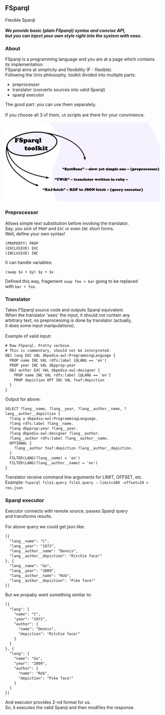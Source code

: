 ## FSparql
Flexible Sparql<br>
<br>
***We provide basic (plain FSparql) syntax and concise API,***<br>
***but you can inject your own style right into the system with ease.***<br>
### About
FSparql is a programming language and you are at a page which contains<br>
its implementation.
<br>
FSparql aims at simplicity and flexibility (F - flexible).<br>
Following the Unix philosophy, toolkit divided into multiple parts:
  * preprocessor
  * translator (converts sources into valid Sparql)
  * sparql executor

The good part: you can use them separately.<br>
<br>
If you choose all 3 of them, `sh` scripts are there for your convinience.<br>
<br>
<img src="./img/three.png">
### Preprocessor
Allows simple text substitution before invoking the translator.<br>
Say, you sick of `PROP` and `EXC` or even `INC` short forms.<br>
Well, define your own syntax!<br>
```
(PROPERTY) PROP
(EXCLUSIVE) EXC
(INCLUSIVE) INC
```
It can handle variables:
```
(swap $x + $y) $y + $x
```
Defined this way, fragement `swap foo + bar` going to be replaced<br>
with `bar + foo`.<br>
### Translator
Takes FSparql source code and outputs Sparql equivalent.<br>
When the translator 'sees' the input, it should not contain any<br>
arbitrary text, no preprocessing is done by translator (actually,<br>
it does some input manipulations).<br>
<br>
Example of valid input:
```
# Raw FSparql. Pretty verbose.
# This is commentary, should not be interpreted.
OBJ lang EXC VAL dbpedia-owl:ProgrammingLanguage {
  PROP name INC VAL rdfs:label [@LANG == 'en']
  PROP year INC VAL dbpprop:year
  OBJ author EXC VAL dbpedia-owl:designer {
    PROP name INC VAL rdfs:label [@LANG == 'en']
    PROP depiction OPT INC VAL foaf:depiction
  }
}

```
Output for above:
```
SELECT ?lang__name, ?lang__year, ?lang__author__name, ?lang__author__depiction {
  ?lang a dbpedia-owl:ProgrammingLanguage.
  ?lang rdfs:label ?lang__name.
  ?lang dbpprop:year ?lang__year.
  ?lang dbpedia-owl:designer ?lang__author.
  ?lang__author rdfs:label ?lang__author__name.
  OPTIONAL {
    ?lang__author foaf:depiction ?lang__author__depiction.
  }
  FILTER(LANG(?lang__name) = 'en')
  FILTER(LANG(?lang__author__name) = 'en')
}
```
Translator receive command line arguments for LIMIT, OFFSET, etc.<br>
Example: `fsparql file1.query file2.query --limit=100 -offset=20 > res.json`<br>
### Sparql executor
Executor connects with remote source, passes Sparql query<br>
and transforms results.<br>
<br>
For above query we could get json like:
```
[{
  "lang__name": "C",
  "lang__year": "1972",
  "lang__author__name": "Dennis",
  "lang__author__depiction": "Ritchie face!"
}, {
  "lang__name": "Go",
  "lang__year": "2009",
  "lang__author__name": "Rob",
  "lang__author__depiction": "Pike face!"
}]
```
But we propaby want something similar to:
```
[{
  "lang": {
    "name": "C",
    "year": "1972",
    "author": {
      "name": "Dennis",
      "depiction": "Ritchie face!"
    }
  }
}, {
  "lang": {
    "name": "Go",
    "year": "2009",
    "author": {
      "name": "Rob",
      "depiction": "Pike face!"
    }
  }
}]
```
And executor provides 2-nd format for us.<br>
So, it executes the valid Sparql and then modifies the response.<br>
